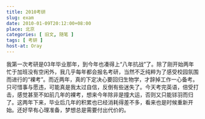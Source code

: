 ```yaml
---
title: 2010考研
slug: exam
date: 2010-01-09T20:12:00+08:00
place: 北京
categories: [ 旧文, 随笔 ]
tags: [ 考研 ]
host-at: Oray
---
```

我第一次考研是03年毕业那年，到今年也凑得上“八年抗战”了。除了刚开始两年忙于加班没有空闲外，我几乎每年都会报名考研，当然不乏纯粹为了感受校园氛围而进行的“裸考”。而近两年，真的下定决心要回归生物学，才辞掉工作一心备考。只可惜事与愿违，可能真是我太过自信，反倒有些迷失了。今天考完英语，倍受打击，感觉甚至不如前几年的裸考，想来今年除非是撞大运，否则又只能铩羽而归了。这两年下来，毕业后几年的积累也已经消耗得差不多，看来也是时候重新开始。还好早有心理准备，梦想总是需要付出代价的。
